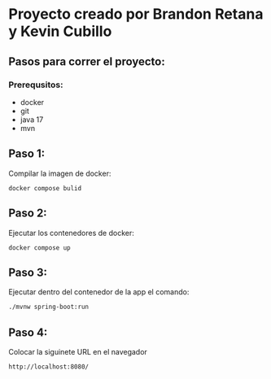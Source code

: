 # Proyecto creado por Brandon Retana y Kevin Cubillo

## Pasos para correr el proyecto:

### Prerequsitos:
* docker
* git 
* java 17
* mvn

## Paso 1:
Compilar la imagen de docker:
```docker
docker compose bulid
```

## Paso 2:
Ejecutar los contenedores de docker: 
```docker
docker compose up
```

## Paso 3:
Ejecutar dentro del contenedor de la app el comando:
```bash
./mvnw spring-boot:run
```

## Paso 4:
Colocar la siguinete URL en el navegador
```URL
http://localhost:8080/
```




